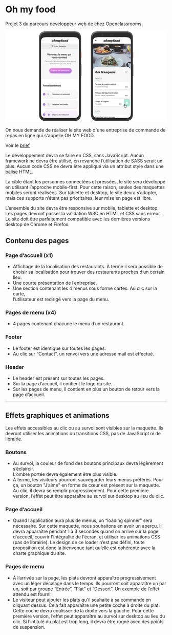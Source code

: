 # Oh my food

Projet 3 du parcours développeur web de chez Openclassrooms.

![](img/ohmyfood-img.jpg)

On nous demande de réaliser le site web d'une entreprise de commande de repas en ligne qui s'appelle OH MY FOOD.

Voir le [brief](https://s3.eu-west-1.amazonaws.com/course.oc-static.com/projects/Front-End+V2/P3+CSS+animations/DW+P3+-+Brief+creatif+-+Ohmyfood!.pdf)

Le développement devra se faire en CSS, sans JavaScript. 
Aucun framework ne devra être utilisé, en revanche l’utilisation de SASS serait un plus. 
Aucun code CSS ne devra être appliqué via un attribut style dans une balise HTML.

La cible étant les personnes connectées et pressées, le site sera développé en utilisant
l’approche mobile-first. Pour cette raison, seules des maquettes mobiles seront réalisées.
Sur tablette et desktop, le site devra s’adapter, mais ces supports n’étant pas prioritaires,
leur mise en page est libre.

L’ensemble du site devra être responsive sur mobile, tablette et desktop. 
Les pages devront passer la validation W3C en HTML et CSS sans erreur. 
Le site doit être parfaitement compatible avec les dernières versions desktop de 
Chrome et Firefox.


## Contenu des pages
 
### Page d’accueil (x1) 
* Affichage de la localisation des restaurants. À terme il sera possible de choisir sa 
localisation pour trouver des restaurants proches d’un certain lieu.  
* Une courte présentation de l’entreprise.  
* Une section contenant les 4 menus sous forme cartes. Au clic sur la carte,  
l’utilisateur est redirigé vers la page du menu.  
 
### Pages de menu (x4)
* 4 pages contenant chacune le menu d’un restaurant.
 
 
### Footer
* Le footer est identique sur toutes les pages.  
* Au clic sur “Contact”, un renvoi vers une adresse mail est effectué.  
 
### Header
* Le header est présent sur toutes les pages.  
* Sur la page d’accueil, il contient le logo du site.  
* Sur les pages de menu, il contient en plus un bouton de retour vers la page d’accueil. 

--------------------
 
## Effets graphiques et animations
Les effets accessibles au clic ou au survol sont visibles sur la maquette. Ils devront utiliser
les animations ou transitions CSS, pas de JavaScript ni de librairie.  

### Boutons
* Au survol, la couleur de fond des boutons principaux devra légèrement s’éclaircir.  
L’ombre portée devra également être plus visible.  
* À terme, les visiteurs pourront sauvegarder leurs menus préférés. Pour ça, un
bouton "J’aime" en forme de cœur est présent sur la maquette. Au clic, il devra se
remplir progressivement. Pour cette première version, l’effet peut être apparaître au
survol sur desktop au lieu du clic.  
  
### Page d’accueil
* Quand l’application aura plus de menus, un “loading spinner” sera nécessaire. Sur
cette maquette, nous souhaitons en avoir un aperçu. Il devra apparaître pendant 1 à
3 secondes quand on arrive sur la page d'accueil, couvrir l'intégralité de l'écran, et
utiliser les animations CSS (pas de librairie). Le design de ce loader n’est pas défini,
toute proposition est donc la bienvenue tant qu’elle est cohérente avec la charte
graphique du site.  

### Pages de menu
* À l’arrivée sur la page, les plats devront apparaître progressivement avec un léger
décalage dans le temps. Ils pourront soit apparaître un par un, soit par groupe
“Entrée”, “Plat” et “Dessert”. Un exemple de l’effet attendu est fourni.  
* Le visiteur peut ajouter les plats qu'il souhaite à sa commande en cliquant dessus.
Cela fait apparaître une petite coche à droite du plat. Cette coche devra coulisser de
la droite vers la gauche. Pour cette première version, l’effet peut apparaître au survol
sur desktop au lieu du clic. Si l’intitulé du plat est trop long, il devra être rogné avec
des points de suspension.  
